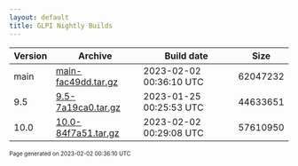 ```yaml
---
layout: default
title: GLPI Nightly Builds
---
```


Version|Archive|Build date|Size
---|---|---|---
main|[main-fac49dd.tar.gz](main-fac49dd.tar.gz)|2023-02-02 00:36:10 UTC|62047232
9.5|[9.5-7a19ca0.tar.gz](9.5-7a19ca0.tar.gz)|2023-01-25 00:25:53 UTC|44633651
10.0|[10.0-84f7a51.tar.gz](10.0-84f7a51.tar.gz)|2023-02-02 00:29:08 UTC|57610950

<font size="1">Page generated on 2023-02-02 00:36:10 UTC</font>
